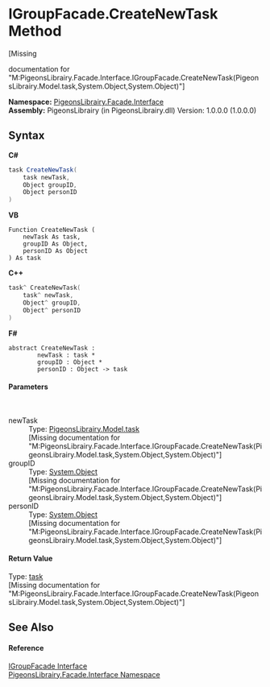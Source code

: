 # IGroupFacade.CreateNewTask Method 
 

\[Missing <summary> documentation for "M:PigeonsLibrairy.Facade.Interface.IGroupFacade.CreateNewTask(PigeonsLibrairy.Model.task,System.Object,System.Object)"\]

**Namespace:**&nbsp;<a href="0bd0bf76-0a1d-3924-30ff-4e9d41df9d8e">PigeonsLibrairy.Facade.Interface</a><br />**Assembly:**&nbsp;PigeonsLibrairy (in PigeonsLibrairy.dll) Version: 1.0.0.0 (1.0.0.0)

## Syntax

**C#**<br />
``` C#
task CreateNewTask(
	task newTask,
	Object groupID,
	Object personID
)
```

**VB**<br />
``` VB
Function CreateNewTask ( 
	newTask As task,
	groupID As Object,
	personID As Object
) As task
```

**C++**<br />
``` C++
task^ CreateNewTask(
	task^ newTask, 
	Object^ groupID, 
	Object^ personID
)
```

**F#**<br />
``` F#
abstract CreateNewTask : 
        newTask : task * 
        groupID : Object * 
        personID : Object -> task 

```


#### Parameters
&nbsp;<dl><dt>newTask</dt><dd>Type: <a href="ed7fd571-3ebd-bb10-4923-b1c31d5523f3">PigeonsLibrairy.Model.task</a><br />\[Missing <param name="newTask"/> documentation for "M:PigeonsLibrairy.Facade.Interface.IGroupFacade.CreateNewTask(PigeonsLibrairy.Model.task,System.Object,System.Object)"\]</dd><dt>groupID</dt><dd>Type: <a href="http://msdn2.microsoft.com/en-us/library/e5kfa45b" target="_blank">System.Object</a><br />\[Missing <param name="groupID"/> documentation for "M:PigeonsLibrairy.Facade.Interface.IGroupFacade.CreateNewTask(PigeonsLibrairy.Model.task,System.Object,System.Object)"\]</dd><dt>personID</dt><dd>Type: <a href="http://msdn2.microsoft.com/en-us/library/e5kfa45b" target="_blank">System.Object</a><br />\[Missing <param name="personID"/> documentation for "M:PigeonsLibrairy.Facade.Interface.IGroupFacade.CreateNewTask(PigeonsLibrairy.Model.task,System.Object,System.Object)"\]</dd></dl>

#### Return Value
Type: <a href="ed7fd571-3ebd-bb10-4923-b1c31d5523f3">task</a><br />\[Missing <returns> documentation for "M:PigeonsLibrairy.Facade.Interface.IGroupFacade.CreateNewTask(PigeonsLibrairy.Model.task,System.Object,System.Object)"\]

## See Also


#### Reference
<a href="4e7b0165-a27e-cb89-3b65-84681ca467ef">IGroupFacade Interface</a><br /><a href="0bd0bf76-0a1d-3924-30ff-4e9d41df9d8e">PigeonsLibrairy.Facade.Interface Namespace</a><br />